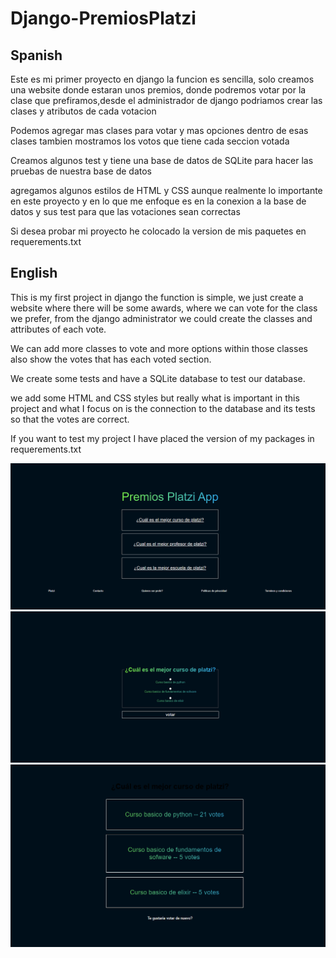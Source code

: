# Django-PremiosPlatzi
## Spanish

Este es mi primer proyecto en django la funcion es sencilla, solo creamos una website donde estaran unos premios, donde podremos votar por la clase que prefiramos,desde el administrador de django podriamos crear las clases y atributos de cada votacion

Podemos agregar mas clases para votar y mas opciones dentro de esas clases tambien mostramos los votos que tiene cada seccion votada

Creamos algunos test y tiene una base de datos de SQLite para hacer las pruebas de nuestra base de datos

agregamos algunos estilos de HTML y CSS aunque realmente lo importante en este proyecto y en lo que me enfoque es en la conexion a la base de datos y sus test para que las votaciones sean correctas

Si desea probar mi proyecto he colocado la version de mis paquetes en requerements.txt


<h2>English</h2>

This is my first project in django the function is simple, we just create a website where there will be some awards, where we can vote for the class we prefer, from the django administrator we could create the classes and attributes of each vote.

We can add more classes to vote and more options within those classes also show the votes that has each voted section.

We create some tests and have a SQLite database to test our database.

we add some HTML and CSS styles but really what is important in this project and what I focus on is the connection to the database and its tests so that the votes are correct.

If you want to test my project I have placed the version of my packages in requerements.txt


![home](https://github.com/Revolutionnnn/Django-PremiosPlatzi/blob/main/images_readme/home.png)
![votes](https://github.com/Revolutionnnn/Django-PremiosPlatzi/blob/main/images_readme/votes.png)
![result](https://github.com/Revolutionnnn/Django-PremiosPlatzi/blob/main/images_readme/result.png)



